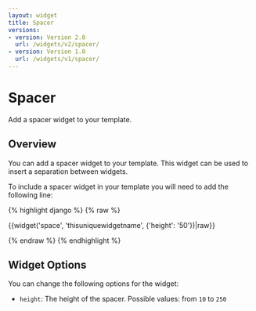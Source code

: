 ```yaml
---
layout: widget
title: Spacer
versions:
- version: Version 2.0
  url: /widgets/v2/spacer/
- version: Version 1.0
  url: /widgets/v1/spacer/
---
```


# Spacer

Add a spacer widget to your template.

## Overview

You can add a spacer widget to your template. This widget can be used to insert a separation between widgets.

To include a spacer widget in your template you will need to add the following line:

{% highlight django %}
{% raw %}

  {{widget('space', 'thisuniquewidgetname', {'height': '50'})|raw}}

{% endraw %}
{% endhighlight %}

## Widget Options

You can change the following options for the widget:

* ```height```: The height of the spacer. Possible values: from ```10``` to ```250```
